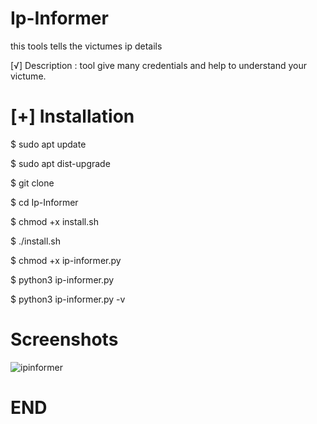 # Ip-Informer
this tools tells the victumes ip details

[√] Description :
tool give many credentials and help to understand your victume.

# [+] Installation

$ sudo apt update

$ sudo apt dist-upgrade

$ git clone 

$ cd Ip-Informer

$ chmod +x install.sh

$ ./install.sh

$ chmod +x ip-informer.py

$ python3 ip-informer.py 

$ python3 ip-informer.py -v <Target IP Address>

# Screenshots

![ipinformer](https://user-images.githubusercontent.com/91869614/189964152-d208c116-4d2c-4369-b420-e033ae976a60.png)

# END
